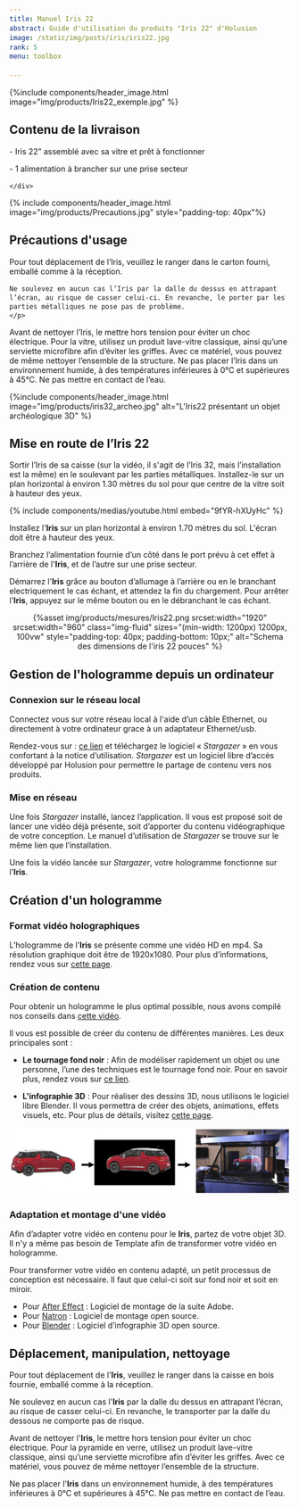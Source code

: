 ```yaml
---
title: Manuel Iris 22
abstract: Guide d'utilisation du produits "Iris 22" d'Holusion
image: /static/img/posts/iris/iris22.jpg
rank: 5
menu: toolbox

---
```


<section class="section section-main-header header-fill" style="max-width: 1920px">

  {%include components/header_image.html image="img/products/Iris22_exemple.jpg" %}
  <div class="main-header-body body-right">
    <div class="content shadow rounded bg-white rounded p-4 text-justify">
      <h2> Contenu de la livraison </h2>
      <p> </p>
      <p> - Iris 22” assemblé avec sa vitre et prêt à fonctionner </p>
      <p> - 1 alimentation à brancher sur une prise secteur  </p>

    </div>
  </div>
</section>


<section id="section-gamme" class="section-tile">
  <div class="tile-image-wrapper">
    {% include components/header_image.html image="img/products/Precautions.jpg" style="padding-top: 40px"%}
  </div>
  <div class="tile-body tile-body--main">
    <h2>Précautions d'usage</h2>
    <p>
    Pour tout déplacement de l’Iris, veuillez le ranger dans le carton fourni, emballé comme à la réception.

    Ne soulevez en aucun cas l’Iris par la dalle du dessus en attrapant l’écran, au risque de casser celui-ci. En revanche, le porter par les parties métalliques ne pose pas de problème.
    </p>
   <p>
    Avant de nettoyer l’Iris, le mettre hors tension pour éviter un choc électrique. Pour la vitre, utilisez un produit lave-vitre classique, ainsi qu’une serviette microfibre afin d’éviter les griffes. Avec ce matériel, vous pouvez de même nettoyer l’ensemble de la structure.
Ne pas placer l’Iris dans un environnement humide, à des températures inférieures à 0°C et supérieures à 45°C. Ne pas mettre en contact de l’eau.
   </p>
  </div>
</section>


<section class="section section-main-header  header-fill py-4">
  {%include components/header_image.html image="img/products/iris32_archeo.jpg" alt="L'Iris22 présentant un objet archéologique 3D" %}
  <div class="main-header-body container">
    <div class="content shadow rounded bg-white p-4">
      <h2 class="text-center">Mise en route de l’Iris 22</h2>
      <div class="row">
        <div class="col-12 col-md-6" valign=middle>
          <p>
          Sortir l’Iris de sa caisse (sur la vidéo, il s'agit de l’Iris 32, mais l’installation est la même) en le soulevant par les parties métalliques.
          Installez-le sur un plan horizontal à environ 1.30 mètres du sol pour que centre de la vitre soit à hauteur des yeux.
         </p>
        </div>
        <div class="col">
          {% include components/medias/youtube.html  embed="9fYR-hXUyHc" %}
        </div>
      </div>
    </div>
  </div>
</section>




Installez l'**Iris** sur un plan horizontal à environ 1.70 mètres du sol. L'écran doit être à hauteur des yeux.

Branchez l’alimentation fournie d’un côté dans le port prévu à cet effet à l’arrière de l'**Iris**, et de l’autre sur une prise secteur.

Démarrez l'**Iris** grâce au bouton d’allumage à l’arrière ou en le branchant electriquement le cas échant, et attendez la fin du chargement.
Pour arrêter l'**Iris**, appuyez sur le même bouton ou en le débranchant le cas échant.


<center>

{%asset img/products/mesures/Iris22.png
  srcset:width="1920"
  srcset:width="960"
  class="img-fluid"
  sizes="(min-width: 1200px) 1200px, 100vw"
  style="padding-top: 40px; padding-bottom: 10px;"
  alt="Schema des dimensions de l'iris 22 pouces"
%}

</center>

## Gestion de l'hologramme depuis un ordinateur

### Connexion sur le réseau local

Connectez vous sur votre réseau local à l'aide d’un câble Ethernet, ou directement à votre ordinateur grace à un adaptateur Ethernet/usb.

Rendez-vous sur :	 <a href="https://github.com/Holusion/stargazer">ce lien</a> et téléchargez le logiciel « *Stargazer* » en vous confortant à la notice d’utilisation.
*Stargazer* est un logiciel libre d’accès développé par Holusion pour permettre le partage de contenu vers nos produits.

### Mise en réseau

Une fois *Stargazer* installé, lancez l’application. Il vous est proposé soit de lancer une vidéo déjà présente, soit d’apporter du contenu vidéographique de votre conception. Le manuel d’utilisation de *Stargazer* se trouve sur le même lien que l’installation.

Une fois la vidéo lancée sur *Stargazer*, votre hologramme fonctionne sur l'**Iris**.

## Création d'un hologramme

### Format vidéo holographiques

L’hologramme de l'**Iris** se présente comme une vidéo HD en mp4. Sa résolution graphique doit être de 1920x1080.
Pour plus d’informations, rendez vous sur <a href="/dev/fr/content/">cette page</a>.

### Création de contenu

Pour obtenir un hologramme le plus optimal possible, nous avons compilé nos conseils dans <a href="https://www.youtube.com/watch?v=l-0kverv6OA">cette vidéo</a>.

Il vous est possible de créer du contenu de différentes manières. Les deux principales sont :

- **Le tournage fond noir** :
Afin de modéliser rapidement un objet ou une personne, l’une des techniques est le tournage fond noir.
Pour en savoir plus, rendez vous sur <a href="/dev/fr/content/recording/index">ce lien</a>.

- **L'infographie 3D** :
Pour réaliser des dessins 3D, nous utilisons le logiciel libre Blender. Il vous permettra de créer des objets, animations, effets visuels, etc.
Pour plus de détails, visitez <a href="/dev/fr/content/blender/index">cette page</a>.

<center>
<img class="img-fluid" src="/static/img/posts/iris/Infographie.jpg" alt="Passer d'un objet à un hologramme">
</center>


### Adaptation et montage d'une vidéo

Afin d’adapter votre vidéo en contenu pour le **Iris**, partez de votre objet 3D. Il n'y a même pas besoin de Template afin de transformer votre vidéo en hologramme.

Pour transformer votre vidéo en contenu adapté, un petit processus de conception est nécessaire. Il faut que celui-ci soit sur fond noir et soit en miroir.



- Pour <a href="/dev/fr/content/after_effect/index">After Effect</a> : Logiciel de montage de la suite Adobe.
- Pour <a href="/dev/fr/content/natron/index">Natron</a> : Logiciel de montage open source.
- Pour <a href="/dev/fr/content/blender/index">Blender</a> : Logiciel d’infographie 3D open source.



## Déplacement, manipulation, nettoyage

Pour tout déplacement de l'**Iris**, veuillez le ranger dans la caisse en bois fournie, emballé comme à la réception.

Ne soulevez en aucun cas l'**Iris** par la dalle du dessus en attrapant l’écran, au risque de casser celui-ci. En revanche, le transporter par la dalle du dessous ne comporte pas de risque.

Avant de nettoyer l'**Iris**, le mettre hors tension pour éviter un choc électrique. Pour la pyramide en verre, utilisez un produit lave-vitre classique, ainsi qu’une serviette microfibre afin d’éviter les griffes. Avec ce matériel, vous pouvez de même nettoyer l’ensemble de la structure.

Ne pas placer l'**Iris** dans un environnement humide, à des températures inférieures à 0°C et supérieures à 45°C. Ne pas mettre en contact de l’eau.
